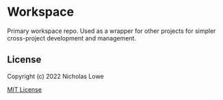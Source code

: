 # Workspace


Primary workspace repo. Used as a wrapper for other projects for simpler cross-project development and management.

## License

Copyright (c) 2022 Nicholas Lowe

[MIT License](LICENSE)
